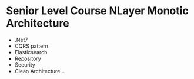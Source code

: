 # Senior Level Course NLayer Monotic Architecture

- .Net7
- CQRS pattern
- Elasticsearch
- Repository
- Security
- Clean Architecture...
